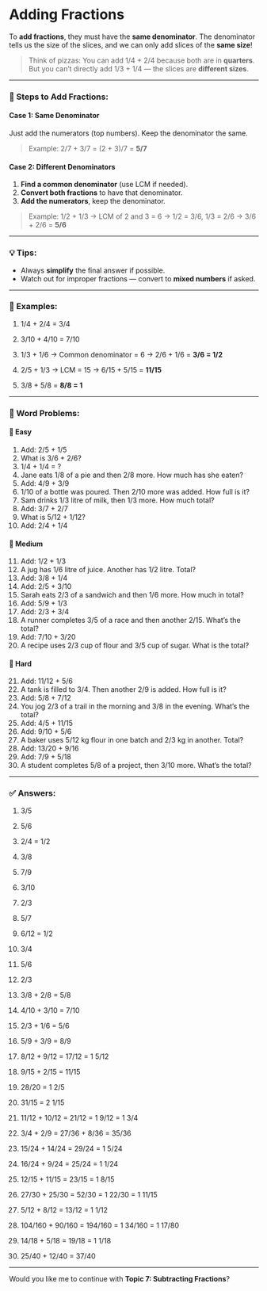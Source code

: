 # Adding Fractions

To **add fractions**, they must have the **same denominator**. The denominator tells us the size of the slices, and we can only add slices of the **same size**!

> Think of pizzas:
> You can add 1/4 + 2/4 because both are in **quarters**.
> But you can’t directly add 1/3 + 1/4 — the slices are **different sizes**.

---

### 🧠 Steps to Add Fractions:

#### Case 1: **Same Denominator**

Just add the numerators (top numbers).
Keep the denominator the same.

> Example:
> 2/7 + 3/7 = (2 + 3)/7 = **5/7**

#### Case 2: **Different Denominators**

1. **Find a common denominator** (use LCM if needed).
2. **Convert both fractions** to have that denominator.
3. **Add the numerators**, keep the denominator.

> Example:
> 1/2 + 1/3 → LCM of 2 and 3 = 6
> → 1/2 = 3/6, 1/3 = 2/6 → 3/6 + 2/6 = **5/6**

---

### 💡 Tips:

* Always **simplify** the final answer if possible.
* Watch out for improper fractions — convert to **mixed numbers** if asked.

---

### 🧮 Examples:

1. 1/4 + 2/4 = 3/4

2. 3/10 + 4/10 = 7/10

3. 1/3 + 1/6 → Common denominator = 6
   → 2/6 + 1/6 = **3/6 = 1/2**

4. 2/5 + 1/3 → LCM = 15
   → 6/15 + 5/15 = **11/15**

5. 3/8 + 5/8 = **8/8 = 1**

---

### 🧩 Word Problems:

#### 🔹 Easy

1. Add: 2/5 + 1/5
2. What is 3/6 + 2/6?
3. 1/4 + 1/4 = ?
4. Jane eats 1/8 of a pie and then 2/8 more. How much has she eaten?
5. Add: 4/9 + 3/9
6. 1/10 of a bottle was poured. Then 2/10 more was added. How full is it?
7. Sam drinks 1/3 litre of milk, then 1/3 more. How much total?
8. Add: 3/7 + 2/7
9. What is 5/12 + 1/12?
10. Add: 2/4 + 1/4

#### 🔸 Medium

11. Add: 1/2 + 1/3
12. A jug has 1/6 litre of juice. Another has 1/2 litre. Total?
13. Add: 3/8 + 1/4
14. Add: 2/5 + 3/10
15. Sarah eats 2/3 of a sandwich and then 1/6 more. How much in total?
16. Add: 5/9 + 1/3
17. Add: 2/3 + 3/4
18. A runner completes 3/5 of a race and then another 2/15. What’s the total?
19. Add: 7/10 + 3/20
20. A recipe uses 2/3 cup of flour and 3/5 cup of sugar. What is the total?

#### 🔺 Hard

21. Add: 11/12 + 5/6
22. A tank is filled to 3/4. Then another 2/9 is added. How full is it?
23. Add: 5/8 + 7/12
24. You jog 2/3 of a trail in the morning and 3/8 in the evening. What’s the total?
25. Add: 4/5 + 11/15
26. Add: 9/10 + 5/6
27. A baker uses 5/12 kg flour in one batch and 2/3 kg in another. Total?
28. Add: 13/20 + 9/16
29. Add: 7/9 + 5/18
30. A student completes 5/8 of a project, then 3/10 more. What’s the total?

---

### ✅ Answers:

1. 3/5

2. 5/6

3. 2/4 = 1/2

4. 3/8

5. 7/9

6. 3/10

7. 2/3

8. 5/7

9. 6/12 = 1/2

10. 3/4

11. 5/6

12. 2/3

13. 3/8 + 2/8 = 5/8

14. 4/10 + 3/10 = 7/10

15. 2/3 + 1/6 = 5/6

16. 5/9 + 3/9 = 8/9

17. 8/12 + 9/12 = 17/12 = 1 5/12

18. 9/15 + 2/15 = 11/15

19. 28/20 = 1 2/5

20. 31/15 = 2 1/15

21. 11/12 + 10/12 = 21/12 = 1 9/12 = 1 3/4

22. 3/4 + 2/9 = 27/36 + 8/36 = 35/36

23. 15/24 + 14/24 = 29/24 = 1 5/24

24. 16/24 + 9/24 = 25/24 = 1 1/24

25. 12/15 + 11/15 = 23/15 = 1 8/15

26. 27/30 + 25/30 = 52/30 = 1 22/30 = 1 11/15

27. 5/12 + 8/12 = 13/12 = 1 1/12

28. 104/160 + 90/160 = 194/160 = 1 34/160 = 1 17/80

29. 14/18 + 5/18 = 19/18 = 1 1/18

30. 25/40 + 12/40 = 37/40

---

Would you like me to continue with **Topic 7: Subtracting Fractions**?

